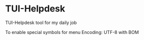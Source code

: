 # TUI-Helpdesk
TUI-Helpdesk tool for my daily job

To enable special symbols for menu
Encoding: UTF-8 with BOM
